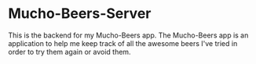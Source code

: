 # Mucho-Beers-Server
This is the backend for my Mucho-Beers app. The Mucho-Beers app is an application to help me keep track of all the awesome beers I've tried in order to try them again or avoid them.

